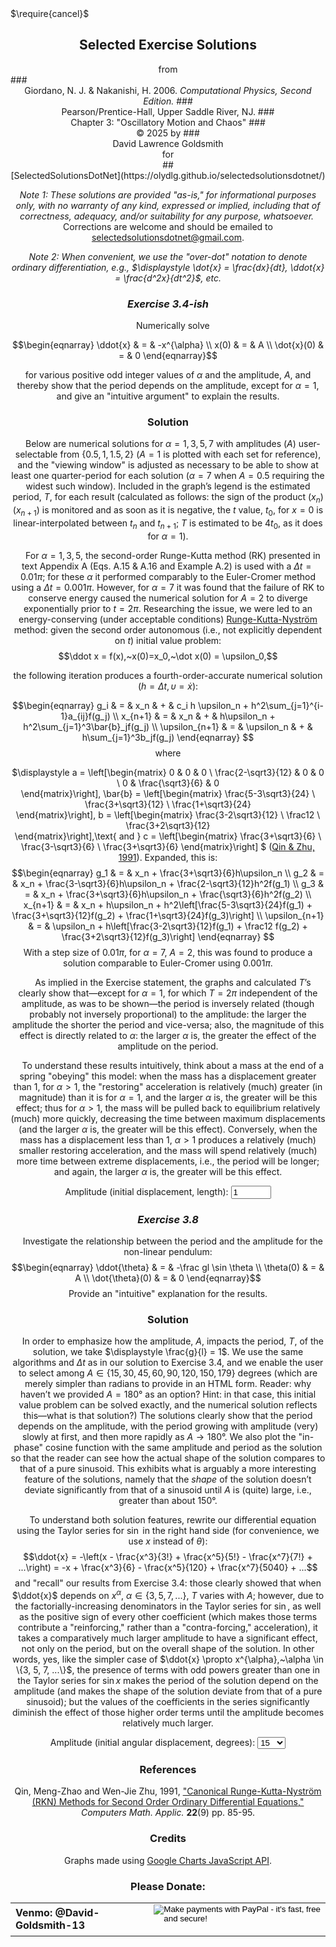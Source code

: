 <script type="text/x-mathjax-config">
  MathJax.Hub.Config({ TeX: { extensions: ["color.js"] }});
</script>
<script src="https://www.gstatic.com/charts/loader.js"></script>
<script src="../../../../Utilities.js"></script>
<script src="./C3E4.js"></script>
<script src="./C3E8.js"></script>
<script>
    // Load google charts
    google.charts.load('current', {'packages':['corechart']});
    google.charts.setOnLoadCallback(GiorCPC3E4);
    google.charts.setOnLoadCallback(GiorCPC3E8);
</script>
<link rel="stylesheet" href="../../../../Styles.css">
$\require{cancel}$

<body onload="makeC3E4Graph = GiorCPC3E4();
                             makeC3E8Graph = GiorCPC3E8(); 
">

## <center>Selected Exercise Solutions
<center>from</center>
### <center>Giordano, N. J. & Nakanishi, H. 2006. <i>Computational Physics, Second Edition.</i> 
### <center> Pearson/Prentice-Hall, Upper Saddle River, NJ.
### <center>Chapter 3: "Oscillatory Motion and Chaos"
### <center>&copy; 2025 by
### <center>David Lawrence Goldsmith
<center>for</center>
## <center>[SelectedSolutionsDotNet](https://olydlg.github.io/selectedsolutionsdotnet/)

<i>Note 1: These solutions are provided "as-is," for informational purposes only, with no warranty of any kind, expressed or implied, including that of correctness, adequacy, and/or suitability for any purpose, whatsoever.</i>&nbsp; Corrections are welcome and should be emailed to selectedsolutionsdotnet@gmail.com.

<i>Note 2: When convenient, we use the "over-dot" notation to denote ordinary differentiation, e.g., $\displaystyle \dot{x} = \frac{dx}{dt}, \ddot{x} = \frac{d^2x}{dt^2}$, etc.</i>

### _Exercise 3.4-ish_
$~~~~$Numerically solve 

$$\begin{eqnarray}
\ddot{x} & = & -x^{\alpha} \\
x(0) & = & A \\
\dot{x}(0) & = & 0  
\end{eqnarray}$$

for various positive odd integer values of $\alpha$ and the amplitude, $A$, and thereby show that the period depends on the amplitude, except for $\alpha=1$, and give an "intuitive argument" to explain the results.

### Solution

$~~~~$Below are numerical solutions for $\alpha = 1, 3, 5, 7$ with amplitudes ($A$) user-selectable from $\{0.5, 1, 1.5, 2\}$ ($A=1$ is plotted with each set for reference), and the "viewing window" is adjusted as necessary to be able to show at least one quarter-period for each solution ($\alpha=7$ when $A=0.5$ requiring the widest such window). Included in the graph’s legend is the estimated period, $T$, for each result (calculated as follows: the sign of the product $(x_n)(x_{n+1})$ is monitored and as soon as it is negative, the $t$ value,  $t_0$, for $x=0$ is linear-interpolated between $t_n$ and $t_{n+1}$; $T$ is estimated to be $4t_0$, as it does for $\alpha=1$).

$~~~~$For $\alpha = 1, 3, 5$, the second-order Runge-Kutta method (RK) presented in text Appendix A (Eqs. A.15 & A.16 and Example A.2) is used with a $\Delta t=0.01\pi$; for these $\alpha$ it performed comparably to the Euler-Cromer method using a $\Delta t = 0.001\pi$. However, for $\alpha=7$ it was found that the failure of RK to conserve energy caused the numerical solution for $A=2$ to diverge exponentially prior to $t=2\pi$. Researching the issue, we were led to an energy-conserving (under acceptable conditions) [Runge-Kutta-Nyström](https://en.wikipedia.org/wiki/Runge%E2%80%93Kutta_methods#Runge%E2%80%93Kutta%E2%80%93Nystr%C3%B6m_methods) method: given the second order autonomous (i.e., not explicitly dependent on $t$) initial value problem: $$\ddot x = f(x),~x(0)=x_0,~\dot x(0) = \upsilon_0,$$ 

the following iteration produces a fourth-order-accurate numerical solution ($h = \Delta t, \upsilon = \dot x$):

$$\begin{eqnarray}
g_i & = & x_n & + & c_i h \upsilon_n + h^2\sum_{j=1}^{i-1}a_{ij}f(g_j) \\   
x_{n+1} & = & x_n & + & h\upsilon_n + h^2\sum_{j=1}^3\bar{b}_jf(g_j) \\
\upsilon_{n+1} & = & \upsilon_n & + & h\sum_{j=1}^3b_jf(g_j) 
\end{eqnarray}
$$ where

$\displaystyle a = \left[\begin{matrix} 
0 & 0 & 0 \\ 
\frac{2-\sqrt3}{12} & 0 & 0 \\ 
0 & \frac{\sqrt3}{6} & 0  
\end{matrix}\right], 
\bar{b} = \left[\begin{matrix} 
\frac{5-3\sqrt3}{24} \\ 
\frac{3+\sqrt3}{12} \\ 
\frac{1+\sqrt3}{24}  
\end{matrix}\right],
b = \left[\begin{matrix} 
\frac{3-2\sqrt3}{12} \\ 
\frac12 \\ 
\frac{3+2\sqrt3}{12}  
\end{matrix}\right],\text{ and }
c = \left[\begin{matrix} 
\frac{3+\sqrt3}{6} \\ 
\frac{3-\sqrt3}{6} \\ 
\frac{3+\sqrt3}{6}
\end{matrix}\right]
$
([Qin & Zhu, 1991](#QinZhu)). Expanded, this is:
$$\begin{eqnarray}
g_1 & = & x_n + \frac{3+\sqrt3}{6}h\upsilon_n \\
g_2 & = & x_n + \frac{3-\sqrt3}{6}h\upsilon_n + \frac{2-\sqrt3}{12}h^2f(g_1) \\
g_3 & = & x_n + \frac{3+\sqrt3}{6}h\upsilon_n + \frac{\sqrt3}{6}h^2f(g_2) \\
x_{n+1} & = & x_n + h\upsilon_n + h^2\left[\frac{5-3\sqrt3}{24}f(g_1) + \frac{3+\sqrt3}{12}f(g_2) + \frac{1+\sqrt3}{24}f(g_3)\right] \\
\upsilon_{n+1} & = & \upsilon_n + h\left[\frac{3-2\sqrt3}{12}f(g_1) + \frac12 f(g_2) + \frac{3+2\sqrt3}{12}f(g_3)\right] 
\end{eqnarray}
$$
With a step size of $0.01\pi$, for $\alpha=7,~A=2$, this was found to produce a solution comparable to Euler-Cromer using $0.001\pi$.

$~~~~$As implied in the Exercise statement, the graphs and calculated $T$’s clearly show that&mdash;except for $\alpha=1$, for which $T=2\pi$ independent of the amplitude, as was to be shown&mdash;the period is inversely related (though probably not inversely proportional) to the amplitude: the larger the amplitude the shorter the period and vice-versa; also, the magnitude of this effect is directly related to $\alpha$: the larger $\alpha$ is, the greater the effect of the amplitude on the period. 

$~~~~$To understand these results intuitively, think about a mass at the end of a spring "obeying" this model: when the mass has a displacement greater than 1, for $\alpha \gt 1$, the "restoring" acceleration is relatively (much) greater (in magnitude) than it is for $\alpha=1$, and the larger $\alpha$ is, the greater will be this effect; thus for $\alpha \gt 1$, the mass will be pulled back to equilibrium relatively (much) more quickly, decreasing the time between maximum displacements (and the larger $\alpha$ is, the greater will be this effect). Conversely, when the mass has a displacement less than 1, $\alpha \gt 1$ produces a relatively (much) smaller restoring acceleration, and the mass will spend relatively (much) more time between extreme displacements, i.e., the period will be longer; and again, the larger $\alpha$ is, the greater will be this effect.

<sp id="GiorCPC3E4chartTitle" style="center"></sp>
<center>
  <form id="C3E4ampForm" onchange="makeC3E4Graph()">
    <label for="C3E4AmpIn">Amplitude (initial displacement, length):</label>
    <input type="number" name="C3E4AmpIn" min="0.5" max="2" step="0.5" value="1">
  </form>
</center>

<div class="chart" id="GiorCPC3E4chart" alt="Plot of Solutions to Giordano/Nakanishi Comp. Phys. Chpt. 3 Ex. 4."></div>

### _Exercise 3.8_

$~~~~$Investigate the relationship between the period and the amplitude for the non-linear pendulum:
$$\begin{eqnarray}
\ddot{\theta} & = & -\frac gl \sin \theta \\
\theta(0) & = & A \\
\dot{\theta}(0) & = & 0  
\end{eqnarray}$$
Provide an "intuitive" explanation for the results.

### Solution

$~~~~$In order to emphasize how the amplitude, $A$, impacts the period, $T$, of the solution, we take $\displaystyle \frac{g}{l} = 1$. We use the same algorithms and $\Delta t$ as in our solution to Exercise 3.4, and we enable the user to select among $A \in \{15, 30, 45, 60, 90, 120, 150, 179\}$ degrees (which are merely simpler than radians to provide in an HTML form. Reader: why haven’t we provided $A = 180$&deg; as an option? Hint: in that case, this initial value problem can be solved exactly, and the numerical solution reflects this&mdash;what is that solution?) The solutions clearly show that the period depends on the amplitude, with the period growing with amplitude (very) slowly at first, and then more rapidly as $A \rightarrow 180$&deg;. We also plot the "in-phase" cosine function with the same amplitude and period as the solution so that the reader can see how the actual shape of the solution compares to that of a pure sinusoid. This exhibits what is arguably a more interesting feature of the solutions, namely that the <i>shape</i> of the solution doesn’t deviate significantly from that of a sinusoid until $A$ is (quite) large, i.e., greater than about 150&deg;.

$~~~~$To understand both solution features, rewrite our differential equation using the Taylor series for $\sin$ in the right hand side (for convenience, we use $x$ instead of $\theta$): $$\ddot{x} = -\left(x - \frac{x^3}{3!} + \frac{x^5}{5!} - \frac{x^7}{7!} + ...\right) = -x + \frac{x^3}{6} - \frac{x^5}{120} + \frac{x^7}{5040} + ...$$
and "recall" our results from Exercise 3.4: those clearly showed that when $\ddot{x}$ depends on $x^{\alpha},~\alpha \in \{3, 5, 7, ...\}$, $T$ varies with $A$; however, due to the factorially-increasing denominators in the Taylor series for $\sin$, as well as the positive sign of every other coefficient (which makes those terms contribute a "reinforcing," rather than a "contra-forcing," acceleration), it takes a comparatively much larger amplitude to have a significant effect, not only on the period, but on the overall shape of the solution. In other words, yes, like the simpler case of $\ddot{x} \propto x^{\alpha},~\alpha \in \{3, 5, 7, ...\}$, the presence of terms with odd powers greater than one in the Taylor series for $\sin x$ makes the period of the solution depend on the amplitude (and makes the shape of the solution deviate from that of a pure sinusoid); but the values of the coefficients in the series significantly diminish the effect of those higher order terms until the amplitude becomes relatively much larger. 

<sp id="GiorCPC3E8chartTitle" style="center"></sp>
<center>
  <form id="C3E8ampForm" onchange="makeC3E8Graph()">
    <label for="C3E8AmpIn">Amplitude (initial angular displacement, degrees):</label>
    <select name="C3E8AmpIn">
      <option value="15">15</option>
      <option value="30">30</option>
      <option value="45">45</option>
      <option value="60">60</option>
      <option value="90">90</option>
      <option value="120">120</option>
      <option value="150">150</option>
      <option value="179">179</option>
    </select>
  </form>
</center>

<div class="chart" id="GiorCPC3E8chart" alt="Plot of Solutions to Giordano/Nakanishi Comp. Phys. Chpt. 3 Ex. 8."></div>

### References

<a name="QinZhu" onclick="window.history.back()">Qin</a>, Meng-Zhao and Wen-Jie Zhu, 1991, ["Canonical Runge-Kutta-Nyström (RKN) Methods for Second Order Ordinary Differential Equations,"](https://www.sciencedirect.com/science/article/pii/089812219190209M/pdf?md5=02fb14175fac36fd5d1961ee064420c4&pid=1-s2.0-089812219190209M-main.pdf) <i>Computers Math. Applic.</i> <b>22</b>(9) pp. 85-95.
 
### Credits
Graphs made using [Google Charts JavaScript API](https://developers.google.com/chart).

### Please Donate:
<table>
  <tr style="border: none; background: transparent;">
    <td style="border: none;">
      <b>Venmo: @David-Goldsmith-13</b>
    </td>
    <td style="border: none;">
      <form action="https://www.paypal.com/cgi-bin/webscr"
            method="post"><input name="cmd"
            value="_xclick" type="hidden"> <input name="business"
            value="dgoldsmith_89@alumni.brown.edu" type="hidden"> <input
            name="item_name" value="SelectedSolutions Donation"
            type="hidden"> <input name="cn" value="Special Instructions
            (optional" type="hidden"> <input
            src="https://www.paypal.com/images/x-click-but04.gif"
            name="submit" alt="Make payments with PayPal - it's fast,
            free and secure!" align="middle" border="0" type="image"></form>
    </td>
  </tr>
</table>
